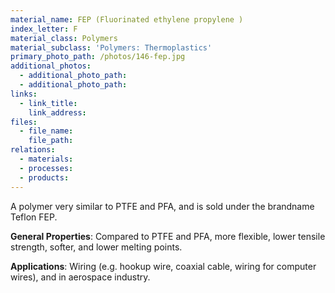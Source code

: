 ```yaml
---
material_name: FEP (Fluorinated ethylene propylene )
index_letter: F
material_class: Polymers
material_subclass: 'Polymers: Thermoplastics'
primary_photo_path: /photos/146-fep.jpg
additional_photos:
  - additional_photo_path:
  - additional_photo_path:
links:
  - link_title:
    link_address:
files:
  - file_name:
    file_path:
relations:
  - materials:
  - processes:
  - products:
---
```



A polymer very similar to PTFE and PFA, and is sold under the brandname Teflon FEP.

**General Properties**: Compared to PTFE and PFA, more flexible, lower tensile strength, softer, and lower melting points.

**Applications**: Wiring (e.g. hookup wire, coaxial cable, wiring for computer wires), and in aerospace industry.
